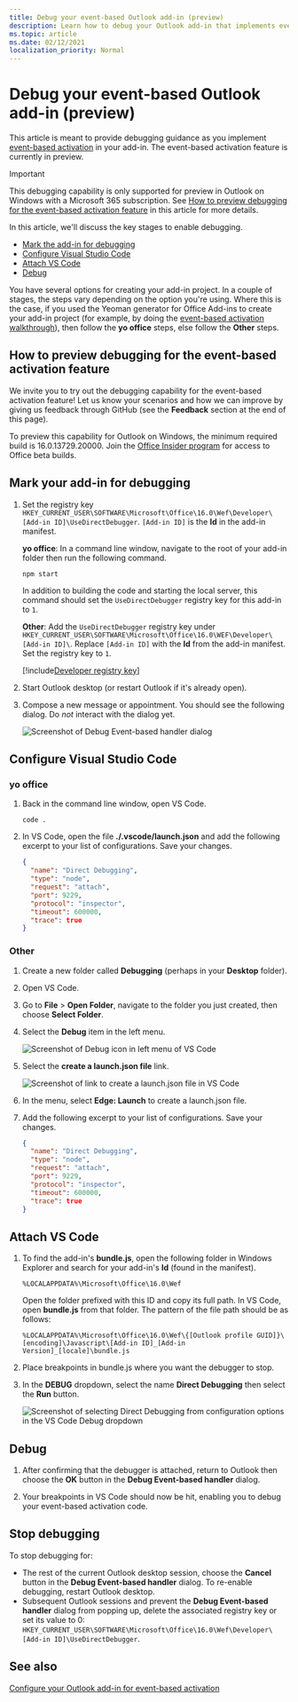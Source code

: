 ```yaml
---
title: Debug your event-based Outlook add-in (preview)
description: Learn how to debug your Outlook add-in that implements event-based activation.
ms.topic: article
ms.date: 02/12/2021
localization_priority: Normal
---
```


# Debug your event-based Outlook add-in (preview)

This article is meant to provide debugging guidance as you implement [event-based activation](autolaunch.md) in your add-in. The event-based activation feature is currently in preview.

> [!IMPORTANT]
> This debugging capability is only supported for preview in Outlook on Windows with a Microsoft 365 subscription. See [How to preview debugging for the event-based activation feature](#how-to-preview-debugging-for-the-event-based-activation-feature) in this article for more details.

In this article, we'll discuss the key stages to enable debugging.

- [Mark the add-in for debugging](#mark-your-add-in-for-debugging)
- [Configure Visual Studio Code](#configure-visual-studio-code)
- [Attach VS Code](#attach-vs-code)
- [Debug](#debug)

You have several options for creating your add-in project. In a couple of stages, the steps vary depending on the option you're using. Where this is the case, if you used the Yeoman generator for Office Add-ins to create your add-in project (for example, by doing the [event-based activation walkthrough](autolaunch.md)), then follow the **yo office** steps, else follow the **Other** steps.

## How to preview debugging for the event-based activation feature

We invite you to try out the debugging capability for the event-based activation feature! Let us know your scenarios and how we can improve by giving us feedback through GitHub (see the **Feedback** section at the end of this page).

To preview this capability for Outlook on Windows, the minimum required build is 16.0.13729.20000. Join the [Office Insider program](https://insider.office.com) for access to Office beta builds.

## Mark your add-in for debugging

1. Set the registry key `HKEY_CURRENT_USER\SOFTWARE\Microsoft\Office\16.0\Wef\Developer\[Add-in ID]\UseDirectDebugger`. `[Add-in ID]` is the **Id** in the add-in manifest.

    **yo office**: In a command line window, navigate to the root of your add-in folder then run the following command.

    ```command&nbsp;line
    npm start
    ```

    In addition to building the code and starting the local server, this command should set the `UseDirectDebugger` registry key for this add-in to `1`.

    **Other**: Add the `UseDirectDebugger` registry key under `HKEY_CURRENT_USER\SOFTWARE\Microsoft\Office\16.0\WEF\Developer\[Add-in ID]\`. Replace `[Add-in ID]` with the **Id** from the add-in manifest. Set the registry key to `1`.

    [!include[Developer registry key](../includes/developer-registry-key.md)]

1. Start Outlook desktop (or restart Outlook if it's already open).
1. Compose a new message or appointment. You should see the following dialog. Do *not* interact with the dialog yet.

    ![Screenshot of Debug Event-based handler dialog](../images/outlook-win-autolaunch-debug-dialog.png)

## Configure Visual Studio Code

### yo office

1. Back in the command line window, open VS Code.

    ```command&nbsp;line
    code .
    ```

1. In VS Code, open the file **./.vscode/launch.json** and add the following excerpt to your list of configurations. Save your changes.

    ```json
    {
      "name": "Direct Debugging",
      "type": "node",
      "request": "attach",
      "port": 9229,
      "protocol": "inspector",
      "timeout": 600000,
      "trace": true
    }
    ```

### Other

1. Create a new folder called **Debugging** (perhaps in your **Desktop** folder).
1. Open VS Code.
1. Go to **File** > **Open Folder**, navigate to the folder you just created, then choose **Select Folder**.
1. Select the **Debug** item in the left menu.

    ![Screenshot of Debug icon in left menu of VS Code](../images/vs-code-debug.png)

1. Select the **create a launch.json file** link.

    ![Screenshot of link to create a launch.json file in VS Code](../images/vs-code-create-launch.json.png)

1. In the menu, select **Edge: Launch** to create a launch.json file.
1. Add the following excerpt to your list of configurations. Save your changes.

    ```json
    {
      "name": "Direct Debugging",
      "type": "node",
      "request": "attach",
      "port": 9229,
      "protocol": "inspector",
      "timeout": 600000,
      "trace": true
    }
    ```

## Attach VS Code

1. To find the add-in's **bundle.js**, open the following folder in Windows Explorer and search for your add-in's **Id** (found in the manifest).

    ```text
    %LOCALAPPDATA%\Microsoft\Office\16.0\Wef
    ```

    Open the folder prefixed with this ID and copy its full path. In VS Code, open **bundle.js** from that folder. The pattern of the file path should be as follows:

    `%LOCALAPPDATA%\Microsoft\Office\16.0\Wef\{[Outlook profile GUID]}\[encoding]\Javascript\[Add-in ID]_[Add-in Version]_[locale]\bundle.js`

1. Place breakpoints in bundle.js where you want the debugger to stop.
1. In the **DEBUG** dropdown, select the name **Direct Debugging** then select the **Run** button.

    ![Screenshot of selecting Direct Debugging from configuration options in the VS Code Debug dropdown](../images/outlook-win-autolaunch-debug-vsc.png)

## Debug

1. After confirming that the debugger is attached, return to Outlook then choose the **OK** button in the **Debug Event-based handler** dialog.

1. Your breakpoints in VS Code should now be hit, enabling you to debug your event-based activation code.

## Stop debugging

To stop debugging for:

- The rest of the current Outlook desktop session, choose the **Cancel** button in the **Debug Event-based handler** dialog. To re-enable debugging, restart Outlook desktop.
- Subsequent Outlook sessions and prevent the **Debug Event-based handler** dialog from popping up, delete the associated registry key or set its value to 0: `HKEY_CURRENT_USER\SOFTWARE\Microsoft\Office\16.0\Wef\Developer\[Add-in ID]\UseDirectDebugger`.

## See also

[Configure your Outlook add-in for event-based activation](autolaunch.md)
